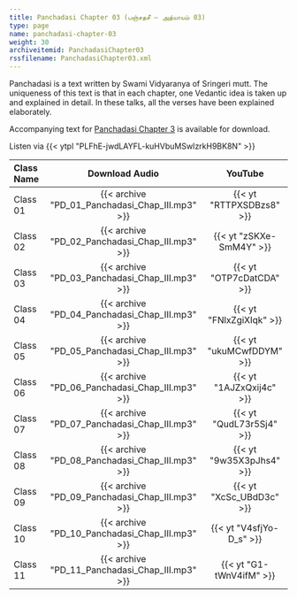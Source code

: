 ```yaml
---
title: Panchadasi Chapter 03 (பஞ்சதசீ – அத்யாயம் 03)
type: page
name: panchadasi-chapter-03
weight: 30
archiveitemid: PanchadasiChapter03
rssfilename: PanchadasiChapter03.xml
---
```


Panchadasi is a text written by Swami Vidyaranya of Sringeri mutt. The uniqueness of this text is that in each chapter, one Vedantic idea is taken up and explained in detail. In these talks, all the verses have been explained elaborately.

Accompanying text for [Panchadasi Chapter 3](https://archive.org/download/Panchadasi/Panchadasi_Chapter_03.pdf) is available for download.

Listen via {{< ytpl "PLFhE-jwdLAYFL-kuHVbuMSwIzrkH9BK8N" >}}

Class Name | Download Audio | YouTube
:---|:---:|:---:
Class 01 | {{< archive "PD_01_Panchadasi_Chap_III.mp3" >}} | {{< yt "RTTPXSDBzs8" >}}
Class 02 | {{< archive "PD_02_Panchadasi_Chap_III.mp3" >}} | {{< yt "zSKXe-SmM4Y" >}}
Class 03 | {{< archive "PD_03_Panchadasi_Chap_III.mp3" >}} | {{< yt "OTP7cDatCDA" >}}
Class 04 | {{< archive "PD_04_Panchadasi_Chap_III.mp3" >}} | {{< yt "FNlxZgiXIqk" >}}
Class 05 | {{< archive "PD_05_Panchadasi_Chap_III.mp3" >}} | {{< yt "ukuMCwfDDYM" >}}
Class 06 | {{< archive "PD_06_Panchadasi_Chap_III.mp3" >}} | {{< yt "1AJZxQxij4c" >}}
Class 07 | {{< archive "PD_07_Panchadasi_Chap_III.mp3" >}} | {{< yt "QudL73r5Sj4" >}}
Class 08 | {{< archive "PD_08_Panchadasi_Chap_III.mp3" >}} | {{< yt "9w35X3pJhs4" >}}
Class 09 | {{< archive "PD_09_Panchadasi_Chap_III.mp3" >}} | {{< yt "XcSc_UBdD3c" >}}
Class 10 | {{< archive "PD_10_Panchadasi_Chap_III.mp3" >}} | {{< yt "V4sfjYo-D_s" >}}
Class 11 | {{< archive "PD_11_Panchadasi_Chap_III.mp3" >}} | {{< yt "G1-tWnV4ifM" >}}
